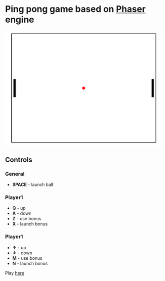 # Ping pong game based on [Phaser](http://phaser.io/) engine

![lines-balls demo](assets/lines.png)

## Controls
### General
 * <b>SPACE</b> - launch ball
 
### Player1
 * <b>Q</b> - up
 * <b>A</b> - down
 * <b>Z</b> - use bonus
 * <b>X</b> - launch bonus
 
### Player1
 * <b>↑</b> - up
 * <b>↓</b> - down
 * <b>M</b> - use bonus
 * <b>N</b> - launch bonus

Play [here](https://github.com/andrejko/gauge.js/blob/master/demo.html)
